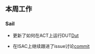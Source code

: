 ## 本周工作

### Sail

- 更新了如何在ACT上运行DUT[Dut](./week57/ACT_HowToRunDut.md)

- 在ISAC上继续跟进了issue讨论[commit](https://github.com/riscv-software-src/riscv-isac/issues/95#issuecomment-2326689932)

  

  